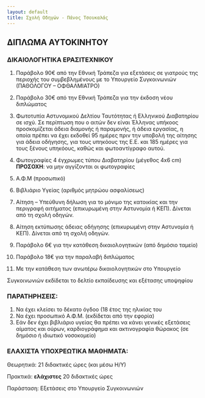 ```yaml
---
layout: default
title: Σχολή Οδηγών - Πάνος Τσουκαλάς
---
```


ΔΙΠΛΩΜΑ ΑΥΤΟΚΙΝΗΤΟΥ
-------------------

### ΔΙΚΑΙΟΛΟΓΗΤΙΚΑ ΕΡΑΣΙΤΕΧΝΙΚΟΥ

1. Παράβολο 90€ από την Εθνική Τράπεζα για εξετάσεις σε γιατρούς της περιοχής
   του συμβεβλημένους με το Υπουργείο Συγκοινωνιών (ΠΑΘΟΛΟΓΟΥ – ΟΦΘΑΛΜΙΑΤΡΟ)

2. Παράβολο 30€ από την Εθνική Τράπεζα για την έκδοση νέου διπλώματος

3. Φωτοτυπία Αστυνομικού Δελτίου Ταυτότητας ή Ελληνικού Διαβατηρίου σε ισχύ. Σε
   περίπτωση που ο αιτών δεν είναι Έλληνας υπήκοος προσκομίζεται άδεια διαμονής
   ή παραμονής, ή άδεια εργασίας, η οποία πρέπει να έχει εκδοθεί 95 ημέρες πριν
   την υποβολή της αίτησης για άδεια οδήγησης, για τους υπηκόους της Ε.Ε. και
   185 ημέρες για τους ξένους υπηκόους, καθώς και φωτοαντίγραφο αυτού.

4. Φωτογραφίες 4 έγχρωμες τύπου Διαβατηρίου (μέγεθος 4x6 cm)
   **ΠΡΟΣΟΧΗ**: να μην αγγίζονται οι φωτογραφίες

5. Α.Φ.Μ (προσωπικό)

6. Βιβλιάριο Υγείας (αριθμός μητρώου ασφαλίσεως)

7. Αίτηση – Υπεύθυνη δήλωση για το μόνιμο της κατοικίας και την περιγραφή αιτήματος (επικυρωμένη στην Αστυνομία ή ΚΕΠ). Δίνεται από τη σχολή οδηγών.

8. Αίτηση εκτύπωσης άδειας οδήγησης (επικυρωμένη στην Αστυνομία ή ΚΕΠ). Δίνεται από τη σχολή οδηγών.

9. Παράβολο 6€ για την κατάθεση δικαιολογητικών (από δημόσιο ταμείο)

10. Παράβολο 18€ για την παραλαβή διπλώματος  

11. Με την κατάθεση των ανωτέρω δικαιολογητικών στο Υπουργείο

Συγκοινωνιών εκδίδεται το δελτίο εκπαίδευσης και εξέτασης υποψηφίου



### ΠΑΡΑΤΗΡΗΣΕΙΣ:

1. Να έχει κλείσει το δέκατο όγδοο (18 έτος της ηλικίας του
2. Να έχει προσωπικό Α.Φ.Μ. (εκδίδεται από την εφορία)
3. Εάν δεν έχει βιβλιάριο υγείας θα πρέπει να κάνει γενικές εξετάσεις αίματος και ούρων, καρδιογράφημα και ακτινογραφία θώρακος (σε δημόσιο ή ιδιωτικό νοσοκομείο)

### ΕΛΑΧΙΣΤΑ ΥΠΟΧΡΕΩΤΙΚΑ ΜΑΘΗΜΑΤΑ:

Θεωρητικά: 21 διδακτικές ώρες (και μέσω Η/Υ)

Πρακτικά: **ελάχιστες** 20 διδακτικές ώρες

Παράσταση: Εξετάσεις στο Υπουργείο Συγκοινωνιών

